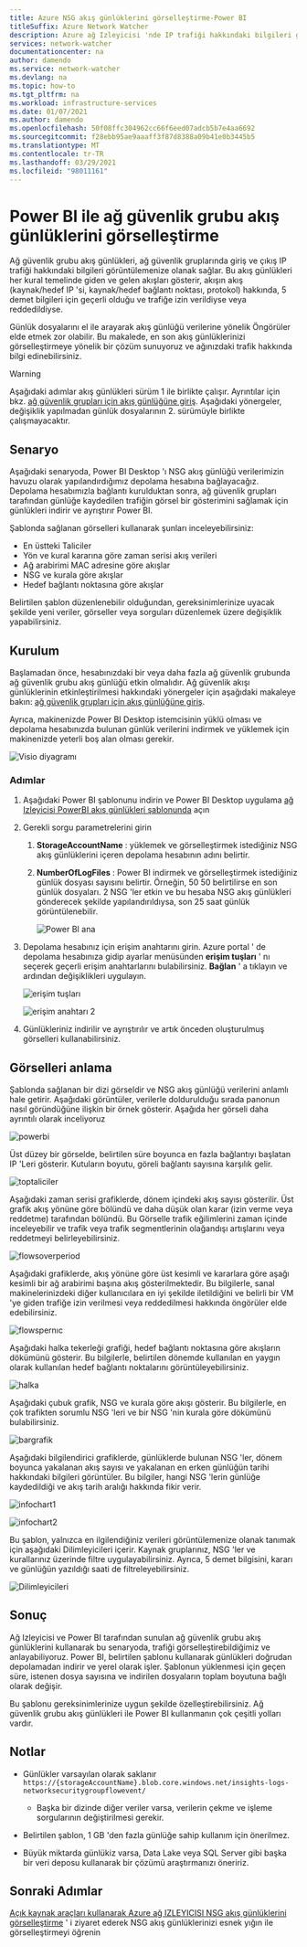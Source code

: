 ```yaml
---
title: Azure NSG akış günlüklerini görselleştirme-Power BI
titleSuffix: Azure Network Watcher
description: Azure ağ Izleyicisi 'nde IP trafiği hakkındaki bilgileri görüntülemenize olanak tanımak üzere ağ güvenlik grubu akış günlüklerini görselleştirmek için Power BI nasıl kullanacağınızı öğrenin.
services: network-watcher
documentationcenter: na
author: damendo
ms.service: network-watcher
ms.devlang: na
ms.topic: how-to
ms.tgt_pltfrm: na
ms.workload: infrastructure-services
ms.date: 01/07/2021
ms.author: damendo
ms.openlocfilehash: 50f08ffc304962cc66f6eed07adcb5b7e4aa6692
ms.sourcegitcommit: f28ebb95ae9aaaff3f87d8388a09b41e0b3445b5
ms.translationtype: MT
ms.contentlocale: tr-TR
ms.lasthandoff: 03/29/2021
ms.locfileid: "98011161"
---
```

# <a name="visualizing-network-security-group-flow-logs-with-power-bi"></a>Power BI ile ağ güvenlik grubu akış günlüklerini görselleştirme

Ağ güvenlik grubu akış günlükleri, ağ güvenlik gruplarında giriş ve çıkış IP trafiği hakkındaki bilgileri görüntülemenize olanak sağlar. Bu akış günlükleri her kural temelinde giden ve gelen akışları gösterir, akışın akış (kaynak/hedef IP 'si, kaynak/hedef bağlantı noktası, protokol) hakkında, 5 demet bilgileri için geçerli olduğu ve trafiğe izin verildiyse veya reddedildiyse.

Günlük dosyalarını el ile arayarak akış günlüğü verilerine yönelik Öngörüler elde etmek zor olabilir. Bu makalede, en son akış günlüklerinizi görselleştirmeye yönelik bir çözüm sunuyoruz ve ağınızdaki trafik hakkında bilgi edinebilirsiniz.

> [!Warning]  
> Aşağıdaki adımlar akış günlükleri sürüm 1 ile birlikte çalışır. Ayrıntılar için bkz. [ağ güvenlik grupları için akış günlüğüne giriş](network-watcher-nsg-flow-logging-overview.md). Aşağıdaki yönergeler, değişiklik yapılmadan günlük dosyalarının 2. sürümüyle birlikte çalışmayacaktır.

## <a name="scenario"></a>Senaryo

Aşağıdaki senaryoda, Power BI Desktop 'ı NSG akış günlüğü verilerimizin havuzu olarak yapılandırdığımız depolama hesabına bağlayacağız. Depolama hesabımızla bağlantı kurulduktan sonra, ağ güvenlik grupları tarafından günlüğe kaydedilen trafiğin görsel bir gösterimini sağlamak için günlükleri indirir ve ayrıştırır Power BI.

Şablonda sağlanan görselleri kullanarak şunları inceleyebilirsiniz:

* En üstteki Taliciler
* Yön ve kural kararına göre zaman serisi akış verileri
* Ağ arabirimi MAC adresine göre akışlar
* NSG ve kurala göre akışlar
* Hedef bağlantı noktasına göre akışlar

Belirtilen şablon düzenlenebilir olduğundan, gereksinimlerinize uyacak şekilde yeni veriler, görseller veya sorguları düzenlemek üzere değişiklik yapabilirsiniz.

## <a name="setup"></a>Kurulum

Başlamadan önce, hesabınızdaki bir veya daha fazla ağ güvenlik grubunda ağ güvenlik grubu akış günlüğü etkin olmalıdır. Ağ güvenlik akışı günlüklerinin etkinleştirilmesi hakkındaki yönergeler için aşağıdaki makaleye bakın: [ağ güvenlik grupları için akış günlüğüne giriş](network-watcher-nsg-flow-logging-overview.md).

Ayrıca, makinenizde Power BI Desktop istemcisinin yüklü olması ve depolama hesabınızda bulunan günlük verilerini indirmek ve yüklemek için makinenizde yeterli boş alan olması gerekir.

![Visio diyagramı][1]

### <a name="steps"></a>Adımlar

1. Aşağıdaki Power BI şablonunu indirin ve Power BI Desktop uygulama [ağ Izleyicisi PowerBI akış günlükleri şablonunda](https://aka.ms/networkwatcherpowerbiflowlogstemplate) açın
1. Gerekli sorgu parametrelerini girin
   1. **StorageAccountName** : yüklemek ve görselleştirmek istediğiniz NSG akış günlüklerini içeren depolama hesabının adını belirtir.
   1. **NumberOfLogFiles** : Power BI indirmek ve görselleştirmek istediğiniz günlük dosyası sayısını belirtir. Örneğin, 50 50 belirtilirse en son günlük dosyaları. 2 NSG 'ler etkin ve bu hesaba NSG akış günlükleri gönderecek şekilde yapılandırıldıysa, son 25 saat günlük görüntülenebilir.

      ![Power BI ana][2]

1. Depolama hesabınız için erişim anahtarını girin. Azure portal ' de depolama hesabınıza gidip ayarlar menüsünden **erişim tuşları** ' nı seçerek geçerli erişim anahtarlarını bulabilirsiniz. **Bağlan** ' a tıklayın ve ardından değişiklikleri uygulayın.

    ![erişim tuşları][3]

    ![erişim anahtarı 2][4]

4. Günlükleriniz indirilir ve ayrıştırılır ve artık önceden oluşturulmuş görselleri kullanabilirsiniz.

## <a name="understanding-the-visuals"></a>Görselleri anlama

Şablonda sağlanan bir dizi görseldir ve NSG akış günlüğü verilerini anlamlı hale getirir. Aşağıdaki görüntüler, verilerle doldurulduğu sırada panonun nasıl göründüğüne ilişkin bir örnek gösterir. Aşağıda her görseli daha ayrıntılı olarak inceliyoruz 

![powerbi][5]
 
Üst düzey bir görselde, belirtilen süre boyunca en fazla bağlantıyı başlatan IP 'Leri gösterir. Kutuların boyutu, göreli bağlantı sayısına karşılık gelir. 

![toptaliciler][6]

Aşağıdaki zaman serisi grafiklerde, dönem içindeki akış sayısı gösterilir. Üst grafik akış yönüne göre bölündü ve daha düşük olan karar (izin verme veya reddetme) tarafından bölündü. Bu Görselle trafik eğilimlerini zaman içinde inceleyebilir ve trafik veya trafik segmentlerinin olağandışı artışlarını veya reddetmeyi belirleyebilirsiniz.

![flowsoverperiod][7]

Aşağıdaki grafiklerde, akış yönüne göre üst kesimli ve kararlara göre aşağı kesimli bir ağ arabirimi başına akış gösterilmektedir. Bu bilgilerle, sanal makinelerinizdeki diğer kullanıcılara en iyi şekilde iletildiğini ve belirli bir VM 'ye giden trafiğe izin verilmesi veya reddedilmesi hakkında öngörüler elde edebilirsiniz.

![flowspernıc][8]

Aşağıdaki halka tekerleği grafiği, hedef bağlantı noktasına göre akışların dökümünü gösterir. Bu bilgilerle, belirtilen dönemde kullanılan en yaygın olarak kullanılan hedef bağlantı noktalarını görüntüleyebilirsiniz.

![halka][9]

Aşağıdaki çubuk grafik, NSG ve kurala göre akışı gösterir. Bu bilgilerle, en çok trafikten sorumlu NSG 'leri ve bir NSG 'nin kurala göre dökümünü bulabilirsiniz.

![bargrafik][10]
 
Aşağıdaki bilgilendirici grafiklerde, günlüklerde bulunan NSG 'ler, dönem boyunca yakalanan akış sayısı ve yakalanan en erken günlüğün tarihi hakkındaki bilgileri görüntüler. Bu bilgiler, hangi NSG 'lerin günlüğe kaydedildiği ve akış tarih aralığı hakkında fikir verir.

![infochart1][11]

![infochart2][12]

Bu şablon, yalnızca en ilgilendiğiniz verileri görüntülemenize olanak tanımak için aşağıdaki Dilimleyicileri içerir. Kaynak gruplarınız, NSG 'ler ve kurallarınız üzerinde filtre uygulayabilirsiniz. Ayrıca, 5 demet bilgisini, kararı ve günlüğün yazıldığı saati de filtreleyebilirsiniz.

![Dilimleyicileri][13]

## <a name="conclusion"></a>Sonuç

Ağ Izleyicisi ve Power BI tarafından sunulan ağ güvenlik grubu akış günlüklerini kullanarak bu senaryoda, trafiği görselleştirebildiğimiz ve anlayabiliyoruz. Power BI, belirtilen şablonu kullanarak günlükleri doğrudan depolamadan indirir ve yerel olarak işler. Şablonun yüklenmesi için geçen süre, istenen dosya sayısına ve indirilen dosyaların toplam boyutuna bağlı olarak değişir.

Bu şablonu gereksinimlerinize uygun şekilde özelleştirebilirsiniz. Ağ güvenlik grubu akış günlükleri ile Power BI kullanmanın çok çeşitli yolları vardır. 

## <a name="notes"></a>Notlar

* Günlükler varsayılan olarak saklanır `https://{storageAccountName}.blob.core.windows.net/insights-logs-networksecuritygroupflowevent/`

    * Başka bir dizinde diğer veriler varsa, verilerin çekme ve işleme sorgularının değiştirilmesi gerekir.

* Belirtilen şablon, 1 GB 'den fazla günlüğe sahip kullanım için önerilmez.

* Büyük miktarda günlükiz varsa, Data Lake veya SQL Server gibi başka bir veri deposu kullanarak bir çözümü araştırmanızı öneririz.

## <a name="next-steps"></a>Sonraki Adımlar

[Açık kaynak araçları kullanarak Azure ağ IZLEYICISI NSG akış günlüklerini görselleştirme](network-watcher-visualize-nsg-flow-logs-open-source-tools.md) ' i ziyaret ederek NSG akış günlüklerinizi esnek yığın ile görselleştirmeyi öğrenin

[1]: ./media/network-watcher-visualize-nsg-flow-logs-power-bi/figure1.png
[2]: ./media/network-watcher-visualize-nsg-flow-logs-power-bi/figure2.png
[3]: ./media/network-watcher-visualize-nsg-flow-logs-power-bi/figure3.png
[4]: ./media/network-watcher-visualize-nsg-flow-logs-power-bi/figure4.png
[5]: ./media/network-watcher-visualize-nsg-flow-logs-power-bi/figure5.png
[6]: ./media/network-watcher-visualize-nsg-flow-logs-power-bi/figure6.png
[7]: ./media/network-watcher-visualize-nsg-flow-logs-power-bi/figure7.png
[8]: ./media/network-watcher-visualize-nsg-flow-logs-power-bi/figure8.png
[9]: ./media/network-watcher-visualize-nsg-flow-logs-power-bi/figure9.png
[10]: ./media/network-watcher-visualize-nsg-flow-logs-power-bi/figure10.png
[11]: ./media/network-watcher-visualize-nsg-flow-logs-power-bi/figure11.png
[12]: ./media/network-watcher-visualize-nsg-flow-logs-power-bi/figure12.png
[13]: ./media/network-watcher-visualize-nsg-flow-logs-power-bi/figure13.png
